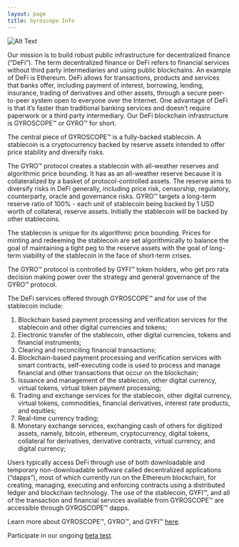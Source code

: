 ```yaml
---
layout: page
title: Gyroscope Info
---
```


![Alt Text](/images/gyro-blackhole-animate.gif)

Our mission is to build robust public infrastructure for decentralized finance (“DeFi”). The term decentralized finance or DeFi refers to financial services without third party intermediaries and using public blockchains. An example of DeFi is Ethereum. DeFi allows for transactions, products and services that banks offer, including payment of interest, borrowing, lending, insurance, trading of derivatives and other assets, through a secure peer-to-peer system open to everyone over the Internet. One advantage of DeFi is that it’s faster than traditional banking services and doesn’t require paperwork or a third party intermediary. Our DeFi blockchain infrastructure is GYROSCOPE™ or GYRO™ for short. 

The central piece of GYROSCOPE™ is a fully-backed stablecoin. A stablecoin is a cryptocurrency backed by reserve assets intended to offer price stability and diversify risks.

The GYRO™ protocol creates a stablecoin with all-weather reserves and algorithmic price bounding. It has as an all-weather reserve because it is collateralized by a basket of protocol-controlled assets. The reserve aims to diversify risks in DeFi generally, including price risk, censorship, regulatory, counterparty, oracle and governance risks.  GYRO™ targets a long-term reserve ratio of 100% - each unit of stablecoin being backed by 1 USD worth of collateral, reserve assets. Initially the stablecoin will be backed by other stablecoins.

The stablecoin is unique for its algorithmic price bounding. Prices for minting and redeeming the stablecoin are set algorithmically to balance the goal of maintaining a tight peg to the reserve assets with the goal of long-term viability of the stablecoin in the face of short-term crises.

The GYRO™ protocol is controlled by GYFI™ token holders, who get pro rata decision making power over the strategy and general governance of the GYRO™ protocol.

The DeFi services offered through GYROSCOPE™ and for use of the stablecoin include:
1. Blockchain based payment processing and verification services for the stablecoin and other digital currencies and tokens;
2. Electronic transfer of the stablecoin, other digital currencies, tokens and financial instruments; 
3. Clearing and reconciling financial transactions; 
4. Blockchain-based payment processing and verification services with smart contracts, self-executing code is used to process and manage financial and other transactions that occur on the blockchain; 
5. Issuance and management of the stablecoin, other digital currency, virtual tokens, virtual token payment processing; 
6. Trading and exchange services for the stablecoin, other digital currency, virtual tokens, commodities, financial derivatives, interest rate products, and equities;
7. Real-time currency trading; 
8. Monetary exchange services, exchanging cash of others for digitized assets, namely, bitcoin, ethereum, cryptocurrency, digital tokens, collateral for derivatives, derivative contracts, virtual currency, and digital currency; 

Users typically access DeFi through use of both downloadable and temporary non-downloadable software called decentralized applications (“dapps”), most of which currently run on the Ethereum blockchain, for creating, managing, executing and enforcing contracts using a distributed ledger and blockchain technology. The use of the stablecoin, GYFI™, and all of the transaction and financial services available from GYROSCOPE™ are accessible through GYROSCOPE™ dapps. 

Learn more about GYROSCOPE™, GYRO™, and GYFI™ [here](https://docs.gyro.finance).

Participate in our ongoing [beta test](https://test.gyro.finance).